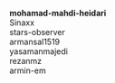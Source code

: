 <b>mohamad-mahdi-heidari</b>  
Sinaxx  
stars-observer  
armansal1519  
yasamanmajedi  
rezanmz  
armin-em